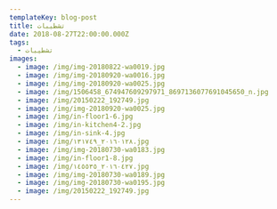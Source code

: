 ```yaml
---
templateKey: blog-post
title: تشطيبات
date: 2018-08-27T22:00:00.000Z
tags:
  - تشطيبات
images:
  - image: /img/img-20180822-wa0019.jpg
  - image: /img/img-20180920-wa0016.jpg
  - image: /img/img-20180920-wa0025.jpg
  - image: /img/1506458_674947609297971_8697136077691045650_n.jpg
  - image: /img/20150222_192749.jpg
  - image: /img/img-20180920-wa0025.jpg
  - image: /img/in-floor1-6.jpg
  - image: /img/in-kitchen4-2.jpg
  - image: /img/in-sink-4.jpg
  - image: /img/٢٠١٦٠١٢٨_١٣١٧٤٩.jpg
  - image: /img/img-20180730-wa0183.jpg
  - image: /img/in-floor1-8.jpg
  - image: /img/٢٠١٦٠٤٢٧_١٤٥٥٣٥.jpg
  - image: /img/img-20180730-wa0189.jpg
  - image: /img/img-20180730-wa0195.jpg
  - image: /img/20150222_192749.jpg
---
```


